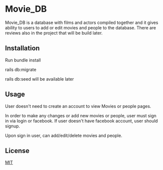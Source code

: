# Movie_DB

Movie_DB is a database with films and actors compiled together and it gives ability to users to add or edit movies and people to the database.
There are reviews also in the project that will be build later.

## Installation

Run bundle install

rails db:migrate

rails db:seed will be available later


## Usage

User doesn't need to create an account to view Movies or people pages.

In order to make any changes or add new movies or people, user must sign in via login or facebook. If user doesn't have facebook account, user should signup.

Upon sign in user, can add/edit/delete movies and people.

## License
[MIT](https://choosealicense.com/licenses/mit/)
